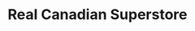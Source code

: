 ---
title: "Real Canadian Superstore"
url: /brockville/real-canadian-superstore/
shop: supermarket
---
